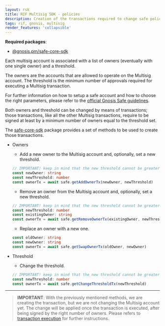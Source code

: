 ```yaml
---
layout: rsk
title: RIF Multisig SDK - policies
description: Creation of the transactions required to change safe policies (owners and threshold) 
tags: rif, gnosis, multisig
render_features: 'collapsible'
---
```


**Required packages**:
- [@gnosis.pm/safe-core-sdk](https://github.com/gnosis/safe-core-sdk)

Each multisig account is associated with a list of owners (eventually with one single owner) and a threshold.

The owners are the accounts that are allowed to operate on the Multisig account.
The threshold is the minimum number of approvals required for executing a Multisig transaction.

For further information on how to setup a safe account and how to choose the right parameters, please refer to the [official Gnosis Safe guidelines](https://help.gnosis-safe.io/en/articles/4772567-what-gnosis-safe-setup-should-i-use).


Both owners and threshold can be changed by means of transactions; those transactions, like all the other Multisig transactions, require to be signed at least by a minimum number of owners equal to the threshold set.

The [safe-core-sdk](https://github.com/gnosis/safe-core-sdk) package provides a set of methods to be used to create those transactions.


[](#top "collapsible")
- Owners
    * Add a new owner to the Multisig account and, optionally, set a new threshold.
    
    ```ts
    // IMPORTANT! keep in mind that the new threshold cannot be greater than the ACTUAL number of owners (before executing the transaction)
    const newOwner: string
    const newThreshold: number
    const ownerTx = await safe.getAddOwnerTx(newOwner, newThreshold)
    ```

    * Remove an owner from the Multisig account and, optionally, set a new threshold.

    ```ts
    // IMPORTANT! keep in mind that the new threshold cannot be greater than the ACTUAL number of owners (before executing the transaction)
    const newThreshold: number
    const existingOwner: string
    const ownerTx = await safe.getRemoveOwnerTx(existingOwner, newThreshold)
    ```

    * Replace an owner with a new one.

    ```ts
    const oldOwner: string
    const newOwner: string
    const ownerTx = await safe.getSwapOwnerTx(oldOwner, newOwner)
    ```
- Threshold
    * Change the threshold.
    ```ts
    // IMPORTANT! keep in mind that the new threshold cannot be greater than the ACTUAL number of owners (before executing the transaction)
    const newThreshold: number
    const ownerTx = await safe.getChangeThresholdTx(newThreshold)
    ```

___

> **IMPORTANT**: With the previously mentioned methods, we are creating the transaction, but we are not changing the Multisig account yet. The change will be applied once the transaction is executed, after being signed by the right number of owners. Please refers to [transaction execution](/rif/multisig/sdk/transaction_confirmation) for further instructions.
